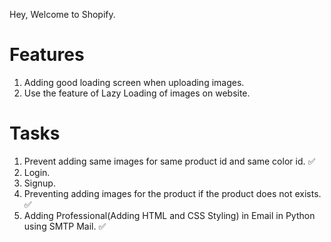 Hey, Welcome to Shopify.

# Features

1. Adding good loading screen when uploading images.
2. Use the feature of Lazy Loading of images on website. 

# Tasks

1. Prevent adding same images for same product id and same color id. ✅
2. Login.
3. Signup.
4. Preventing adding images for the product if the product does not exists. ✅
5. Adding Professional(Adding HTML and CSS Styling) in Email in Python using SMTP Mail. ✅